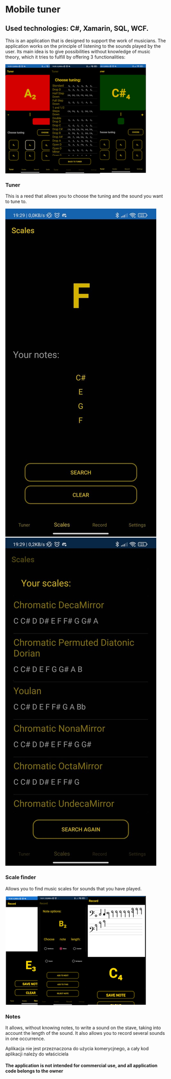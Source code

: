 
# Mobile tuner
## Used technologies: C#, Xamarin, SQL, WCF.
This is an application that is designed to support the work of musicians. The application works on the principle of listening to the sounds played by the user. Its main idea is to give possibilities without knowledge of music theory, which it tries to fulfill by offering 3 functionalities:

![alt text](https://github.com/Zyla303/Tuner-Mobile-App/blob/main/IMG/tuner111.png?raw=true)


### Tuner

This is a reed that allows you to choose the tuning and the sound you want to tune to.

![alt text](https://github.com/Zyla303/Tuner-Mobile-App/blob/main/IMG/scalefinder1.jpg?raw=true)
![alt text](https://github.com/Zyla303/Tuner-Mobile-App/blob/main/IMG/scalefinder2.jpg?raw=true)


### Scale finder

Allows you to find music scales for sounds that you have played.

![alt text](https://github.com/Zyla303/Tuner-Mobile-App/blob/main/IMG/notes111.png?raw=true)


### Notes

It allows, without knowing notes, to write a sound on the stave, taking into account the length of the sound. It also allows you to record several sounds in one occurrence.

Aplikacja nie jest przeznaczona do użycia komerycjnego, a cały kod aplikacji należy do właściciela

#### The application is not intended for commercial use, and all application code belongs to the owner
